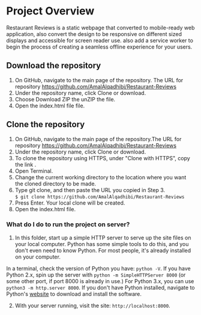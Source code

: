 # Project Overview
Restaurant Reviews is a static webpage that converted to mobile-ready web application, also convert the design to be responsive on different sized displays and accessible for screen reader use. also add a service worker to begin the process of creating a seamless offline experience for your users.

## Download the repository
1. On GitHub, navigate to the main page of the repository. The URL for repository 
https://github.com/AmalAlqadhibi/Restaurant-Reviews
2. Under the repository name, click Clone or download.
3. Choose Download ZIP the unZIP the file. 
4. Open the index.html file file.

## Clone the repository
1. On GitHub, navigate to the main page of the repository.The URL for repository https://github.com/AmalAlqadhibi/Restaurant-Reviews
2. Under the repository name, click Clone or download.
3. To clone the repository using HTTPS, under "Clone with HTTPS", copy the link .
4. Open Terminal.
5. Change the current working directory to the location where you want the cloned directory to be made.
6. Type git clone, and then paste the URL you copied in Step 3.<br /> 
`$ git clone https://github.com/AmalAlqadhibi/Restaurant-Reviews` <br /> 
7. Press Enter. Your local clone will be created.
8. Open the index.html file.

### What do I do to run the project on server?

1. In this folder, start up a simple HTTP server to serve up the site files on your local computer. Python has some simple tools to do this, and you don't even need to know Python. For most people, it's already installed on your computer. 

In a terminal, check the version of Python you have: `python -V`. If you have Python 2.x, spin up the server with `python -m SimpleHTTPServer 8000` (or some other port, if port 8000 is already in use.) For Python 3.x, you can use `python3 -m http.server 8000`. If you don't have Python installed, navigate to Python's [website](https://www.python.org/) to download and install the software.

2. With your server running, visit the site: `http://localhost:8000`.

